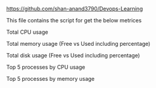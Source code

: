 https://github.com/shan-anand3790/Devops-Learning

This file contains the script for get the below metrices 


Total CPU usage

Total memory usage (Free vs Used including percentage)

Total disk usage (Free vs Used including percentage)

Top 5 processes by CPU usage

Top 5 processes by memory usage
